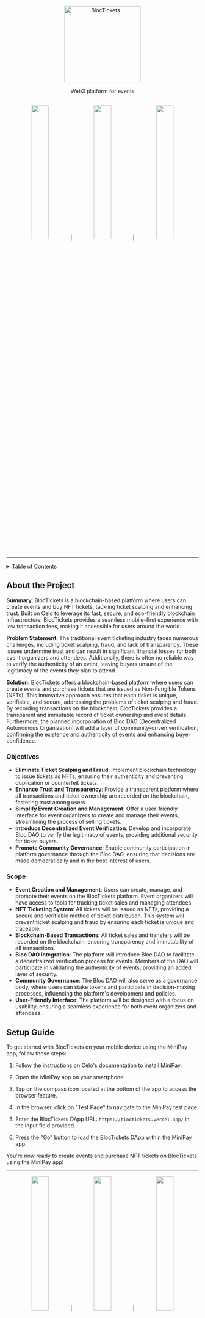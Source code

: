 <!-- TITLE -->
<p align="center">
<img src="https://github.com/johnnjuki/bloctickets/assets/84154246/f5c117ef-1d2e-4adf-88e3-da3197b8a5a9" width="200px" alt="BlocTickets" />

  <p align="center">Web3 platform for events</p>
</p>

------

<div align="center">
<img src="https://github.com/johnnjuki/bloctickets/assets/84154246/5223f636-6909-42f8-8738-9ba9a3f90516" width=30% height=30%> | <img src="https://github.com/johnnjuki/bloctickets/assets/84154246/acdbc272-a2cc-4d49-8894-e7daafd858ac" width=30% height=30%> | <img src="https://github.com/johnnjuki/bloctickets/assets/84154246/62ad0b68-e6a8-4ee7-a7cf-2a72e2bad9fb" width=30% height=30%> 
</div>

------

<details>
<summary> Table of Contents</summary>

- [About the Project](#about-the-project)
- [Setup Guide](#setup-guide)
- [Project Timeline](#project-timeline)
- [Features In Progress](#features-in-progress)

</details>

## About the Project

**Summary**: BlocTickets is a blockchain-based platform where users can create events and buy NFT tickets, tackling ticket scalping and enhancing trust. Built on Celo to leverage its fast, secure, and eco-friendly blockchain infrastructure, BlocTickets provides a seamless mobile-first experience with low transaction fees, making it accessible for users around the world. 

**Problem Statement**: The traditional event ticketing industry faces numerous challenges, including ticket scalping, fraud, and lack of transparency. These issues undermine trust and can result in significant financial losses for both event organizers and attendees. Additionally, there is often no reliable way to verify the authenticity of an event, leaving buyers unsure of the legitimacy of the events they plan to attend.

**Solution**: BlocTickets offers a blockchain-based platform where users can create events and purchase tickets that are issued as Non-Fungible Tokens (NFTs). This innovative approach ensures that each ticket is unique, verifiable, and secure, addressing the problems of ticket scalping and fraud. By recording transactions on the blockchain, BlocTickets provides a transparent and immutable record of ticket ownership and event details. Furthermore, the planned incorporation of Bloc DAO (Decentralized Autonomous Organization) will add a layer of community-driven verification, confirming the existence and authenticity of events and enhancing buyer confidence.

### Objectives
- **Eliminate Ticket Scalping and Fraud**: Implement blockchain technology to issue tickets as NFTs, ensuring their authenticity and preventing duplication or counterfeit tickets.
- **Enhance Trust and Transparency**: Provide a transparent platform where all transactions and ticket ownership are recorded on the blockchain, fostering trust among users.
- **Simplify Event Creation and Management**: Offer a user-friendly interface for event organizers to create and manage their events, streamlining the process of selling tickets.
- **Introduce Decentralized Event Verification**: Develop and incorporate Bloc DAO to verify the legitimacy of events, providing additional security for ticket buyers.
- **Promote Community Governance**: Enable community participation in platform governance through the Bloc DAO, ensuring that decisions are made democratically and in the best interest of users.

### Scope
- **Event Creation and Management**: Users can create, manage, and promote their events on the BlocTickets platform. Event organizers will have access to tools for tracking ticket sales and managing attendees.
- **NFT Ticketing System**: All tickets will be issued as NFTs, providing a secure and verifiable method of ticket distribution. This system will prevent ticket scalping and fraud by ensuring each ticket is unique and traceable.
- **Blockchain-Based Transactions**: All ticket sales and transfers will be recorded on the blockchain, ensuring transparency and immutability of all transactions.
- **Bloc DAO Integration**: The platform will introduce Bloc DAO to facilitate a decentralized verification process for events. Members of the DAO will participate in validating the authenticity of events, providing an added layer of security.
- **Community Governance**: The Bloc DAO will also serve as a governance body, where users can stake tokens and participate in decision-making processes, influencing the platform's development and policies.
- **User-Friendly Interface**: The platform will be designed with a focus on usability, ensuring a seamless experience for both event organizers and attendees.

## Setup Guide

To get started with BlocTickets on your mobile device using the MiniPay app, follow these steps:

1. Follow the instructions on [Celo's documentation](https://docs.celo.org/developer/build-on-minipay/overview#installing-minipay) to install MiniPay.

2. Open the MiniPay app on your smartphone.

3. Tap on the compass icon located at the bottom of the app to access the browser feature.

4. In the browser, click on "Test Page" to navigate to the MiniPay test page.

5. Enter the BlocTickets DApp URL: `https://bloctickets.vercel.app/` in the input field provided.

6. Press the "Go" button to load the BlocTickets DApp within the MiniPay app.

You're now ready to create events and purchase NFT tickets on BlocTickets using the MiniPay app!

------

<div align="center">
<img src="https://github.com/johnnjuki/bloctickets/assets/84154246/0dea97ba-cee5-4060-9937-335d9ae17912" width=30% height=30%> | <img src="https://github.com/johnnjuki/bloctickets/assets/84154246/ae10173b-c58e-49d7-83c9-51ad4885f3f4" width=30% height=30%> | <img src="https://github.com/johnnjuki/bloctickets/assets/84154246/3a849b0c-1d26-4695-9b7c-923e4a0ec616" width=30% height=30%> 
</div>

------


## Project Timeline

BlocTickets was initiated on May 1st with the vision to revolutionize the event ticketing industry. When the hackathon was announced, it became evident that BlocTickets was a perfect fit. Most of the hack was done during the hackathon allotted time.

## Features In Progress

While BlocTickets is operational and allows users to successfully create and pay for events using cUSD, we are actively working on expanding its capabilities. The following features are under development:

#### Decentralized Autonomous Organization (DAO)

We are in the process of developing and incorporating the Bloc DAO. This will serve as a decentralized governance layer for the platform, allowing the community to verify event authenticity and participate in decision-making processes.

Stay tuned for updates as we continue to build and improve BlocTickets to serve you better!

<p align="right">(<a href="#top">back to top</a>)</p>
